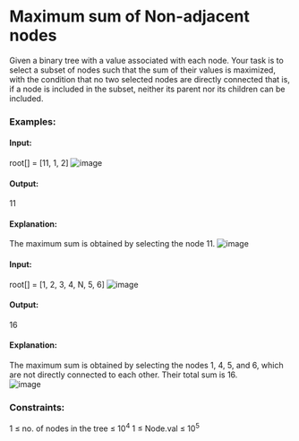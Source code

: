 # Maximum sum of Non-adjacent nodes
Given a binary tree with a value associated with each node. Your task is to select a subset of nodes such that the sum of their values is maximized, with the condition that no two selected nodes are directly connected that is, if a node is included in the subset, neither its parent nor its children can be included.

### Examples:
#### Input: 
root[] = [11, 1, 2]
![image](https://github.com/user-attachments/assets/e7c7077d-e067-4dcb-a529-0322c9eb0124)
#### Output: 
11
#### Explanation:
The maximum sum is obtained by selecting the node 11.
![image](https://github.com/user-attachments/assets/9f16eeeb-e88d-4112-9ba7-02ae8faeb361)

#### Input:
root[] = [1, 2, 3, 4, N, 5, 6]
![image](https://github.com/user-attachments/assets/bc7431cf-e037-49ad-a81f-e25298e67a80)
#### Output: 
16
#### Explanation:
The maximum sum is obtained by selecting the nodes 1, 4, 5, and 6, which are not directly connected to each other. Their total sum is 16.  
![image](https://github.com/user-attachments/assets/bd21a449-0d18-4f23-b353-5b431d030cc9)

### Constraints:
1 ≤ no. of nodes in the tree ≤ $`10^4`$
1 ≤ Node.val ≤ $`10^5`$

